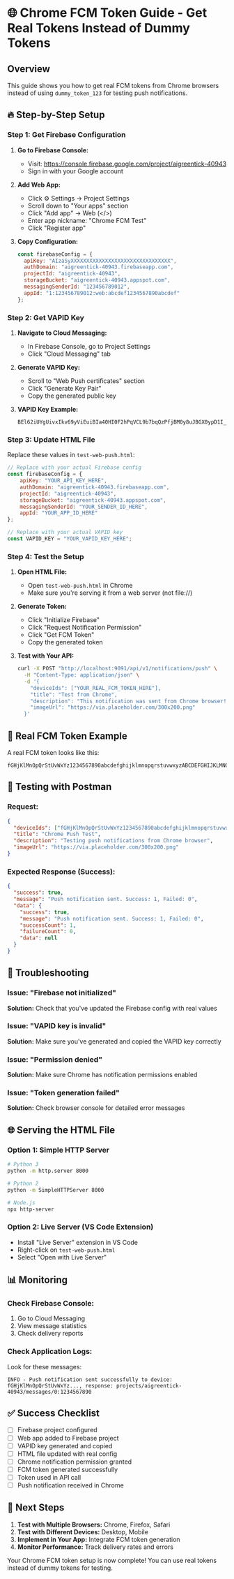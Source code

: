 # 🌐 Chrome FCM Token Guide - Get Real Tokens Instead of Dummy Tokens

## Overview
This guide shows you how to get real FCM tokens from Chrome browsers instead of using `dummy_token_123` for testing push notifications.

## 🔥 Step-by-Step Setup

### Step 1: Get Firebase Configuration

1. **Go to Firebase Console:**
   - Visit: https://console.firebase.google.com/project/aigreentick-40943
   - Sign in with your Google account

2. **Add Web App:**
   - Click ⚙️ Settings → Project Settings
   - Scroll down to "Your apps" section
   - Click "Add app" → Web (</>)
   - Enter app nickname: "Chrome FCM Test"
   - Click "Register app"

3. **Copy Configuration:**
   ```javascript
   const firebaseConfig = {
     apiKey: "AIzaSyXXXXXXXXXXXXXXXXXXXXXXXXXXXXXXXX",
     authDomain: "aigreentick-40943.firebaseapp.com",
     projectId: "aigreentick-40943",
     storageBucket: "aigreentick-40943.appspot.com",
     messagingSenderId: "123456789012",
     appId: "1:123456789012:web:abcdef1234567890abcdef"
   };
   ```

### Step 2: Get VAPID Key

1. **Navigate to Cloud Messaging:**
   - In Firebase Console, go to Project Settings
   - Click "Cloud Messaging" tab

2. **Generate VAPID Key:**
   - Scroll to "Web Push certificates" section
   - Click "Generate Key Pair"
   - Copy the generated public key

3. **VAPID Key Example:**
   ```
   BEl62iUYgUivxIkv69yViEuiBIa40HI0F2hPqVCL9b7bqQzPfjBM0y8uJBGX0ypD1I_gH0Vzp5FXWkfQYL7gK88
   ```

### Step 3: Update HTML File

Replace these values in `test-web-push.html`:

```javascript
// Replace with your actual Firebase config
const firebaseConfig = {
    apiKey: "YOUR_API_KEY_HERE",
    authDomain: "aigreentick-40943.firebaseapp.com",
    projectId: "aigreentick-40943",
    storageBucket: "aigreentick-40943.appspot.com",
    messagingSenderId: "YOUR_SENDER_ID_HERE",
    appId: "YOUR_APP_ID_HERE"
};

// Replace with your actual VAPID key
const VAPID_KEY = "YOUR_VAPID_KEY_HERE";
```

### Step 4: Test the Setup

1. **Open HTML File:**
   - Open `test-web-push.html` in Chrome
   - Make sure you're serving it from a web server (not file://)

2. **Generate Token:**
   - Click "Initialize Firebase"
   - Click "Request Notification Permission"
   - Click "Get FCM Token"
   - Copy the generated token

3. **Test with Your API:**
   ```bash
   curl -X POST "http://localhost:9091/api/v1/notifications/push" \
     -H "Content-Type: application/json" \
     -d '{
       "deviceIds": ["YOUR_REAL_FCM_TOKEN_HERE"],
       "title": "Test from Chrome",
       "description": "This notification was sent from Chrome browser!",
       "imageUrl": "https://via.placeholder.com/300x200.png"
     }'
   ```

## 📱 Real FCM Token Example

A real FCM token looks like this:
```
fGHjKlMnOpQrStUvWxYz1234567890abcdefghijklmnopqrstuvwxyzABCDEFGHIJKLMNOPQRSTUVWXYZ1234567890abcdefghijklmnopqrstuvwxyz
```

## 🧪 Testing with Postman

### Request:
```json
{
  "deviceIds": ["fGHjKlMnOpQrStUvWxYz1234567890abcdefghijklmnopqrstuvwxyzABCDEFGHIJKLMNOPQRSTUVWXYZ1234567890abcdefghijklmnopqrstuvwxyz"],
  "title": "Chrome Push Test",
  "description": "Testing push notifications from Chrome browser",
  "imageUrl": "https://via.placeholder.com/300x200.png"
}
```

### Expected Response (Success):
```json
{
  "success": true,
  "message": "Push notification sent. Success: 1, Failed: 0",
  "data": {
    "success": true,
    "message": "Push notification sent. Success: 1, Failed: 0",
    "successCount": 1,
    "failureCount": 0,
    "data": null
  }
}
```

## 🔧 Troubleshooting

### Issue: "Firebase not initialized"
**Solution:** Check that you've updated the Firebase config with real values

### Issue: "VAPID key is invalid"
**Solution:** Make sure you've generated and copied the VAPID key correctly

### Issue: "Permission denied"
**Solution:** Make sure Chrome has notification permissions enabled

### Issue: "Token generation failed"
**Solution:** Check browser console for detailed error messages

## 🌐 Serving the HTML File

### Option 1: Simple HTTP Server
```bash
# Python 3
python -m http.server 8000

# Python 2
python -m SimpleHTTPServer 8000

# Node.js
npx http-server
```

### Option 2: Live Server (VS Code Extension)
- Install "Live Server" extension in VS Code
- Right-click on `test-web-push.html`
- Select "Open with Live Server"

## 📊 Monitoring

### Check Firebase Console:
1. Go to Cloud Messaging
2. View message statistics
3. Check delivery reports

### Check Application Logs:
Look for these messages:
```
INFO - Push notification sent successfully to device: fGHjKlMnOpQrStUvWxYz..., response: projects/aigreentick-40943/messages/0:1234567890
```

## ✅ Success Checklist

- [ ] Firebase project configured
- [ ] Web app added to Firebase project
- [ ] VAPID key generated and copied
- [ ] HTML file updated with real config
- [ ] Chrome notification permission granted
- [ ] FCM token generated successfully
- [ ] Token used in API call
- [ ] Push notification received in Chrome

## 🚀 Next Steps

1. **Test with Multiple Browsers:** Chrome, Firefox, Safari
2. **Test with Different Devices:** Desktop, Mobile
3. **Implement in Your App:** Integrate FCM token generation
4. **Monitor Performance:** Track delivery rates and errors

Your Chrome FCM token setup is now complete! You can use real tokens instead of dummy tokens for testing.
